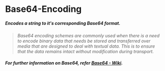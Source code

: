# Base64-Encoding
##### Encodes a string to it's corresponding Base64 format.
>*Base64 encoding schemes are commonly used when there is a need to encode binary data that needs be stored and transferred over media that are designed to deal with textual data. This is to ensure that the data remains intact without modification during transport.*
##### For further information on Base64, refer [Base64 - Wiki](https://en.wikipedia.org/wiki/Base64).
